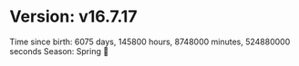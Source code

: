 # Version: v16.7.17
Time since birth: 6075 days, 145800 hours, 8748000 minutes, 524880000 seconds
Season: Spring 🌸
